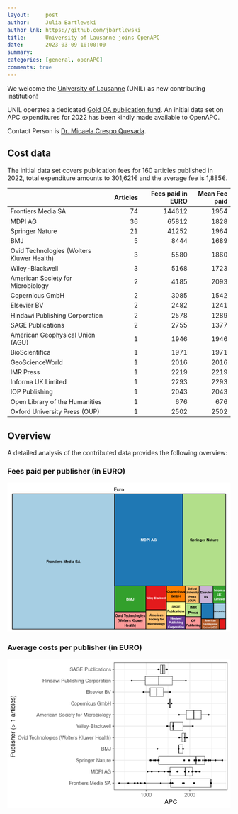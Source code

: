 ```yaml
---
layout:     post
author:     Julia Bartlewski
author_lnk: https://github.com/jbartlewski
title:      University of Lausanne joins OpenAPC
date:       2023-03-09 10:00:00
summary:    
categories: [general, openAPC]
comments: true
---
```





We welcome the [University of Lausanne](https://www.unil.ch/central/en/home.html) (UNIL) as new contributing institution!

UNIL operates a dedicated [Gold OA publication fund](https://www.unil.ch/openscience/en/home/menuinst/open-access/open-access-a-lunil/soutien-360/voie-doree/gold-open-access-fund-unil.html). An initial data set on APC expenditures for 2022 has been kindly made available to OpenAPC.

Contact Person is [Dr. Micaela Crespo Quesada](mailto:micaela.crespo@unil.ch).

## Cost data



The initial data set covers publication fees for 160 articles published in 2022, total expenditure amounts to 301,621€ and the average fee is 1,885€.


|                                          | Articles| Fees paid in EURO| Mean Fee paid|
|:-----------------------------------------|--------:|-----------------:|-------------:|
|Frontiers Media SA                        |       74|            144612|          1954|
|MDPI AG                                   |       36|             65812|          1828|
|Springer Nature                           |       21|             41252|          1964|
|BMJ                                       |        5|              8444|          1689|
|Ovid Technologies (Wolters Kluwer Health) |        3|              5580|          1860|
|Wiley-Blackwell                           |        3|              5168|          1723|
|American Society for Microbiology         |        2|              4185|          2093|
|Copernicus GmbH                           |        2|              3085|          1542|
|Elsevier BV                               |        2|              2482|          1241|
|Hindawi Publishing Corporation            |        2|              2578|          1289|
|SAGE Publications                         |        2|              2755|          1377|
|American Geophysical Union (AGU)          |        1|              1946|          1946|
|BioScientifica                            |        1|              1971|          1971|
|GeoScienceWorld                           |        1|              2016|          2016|
|IMR Press                                 |        1|              2219|          2219|
|Informa UK Limited                        |        1|              2293|          2293|
|IOP Publishing                            |        1|              2043|          2043|
|Open Library of the Humanities            |        1|               676|           676|
|Oxford University Press (OUP)             |        1|              2502|          2502|

## Overview

A detailed analysis of the contributed data provides the following overview:

### Fees paid per publisher (in EURO)

![plot of chunk tree_lausanne_2023_03_09_full](/figure/tree_lausanne_2023_03_09_full-1.png)


###  Average costs per publisher (in EURO)

![plot of chunk box_lausanne_2023_03_09_publisher_full](/figure/box_lausanne_2023_03_09_publisher_full-1.png)
